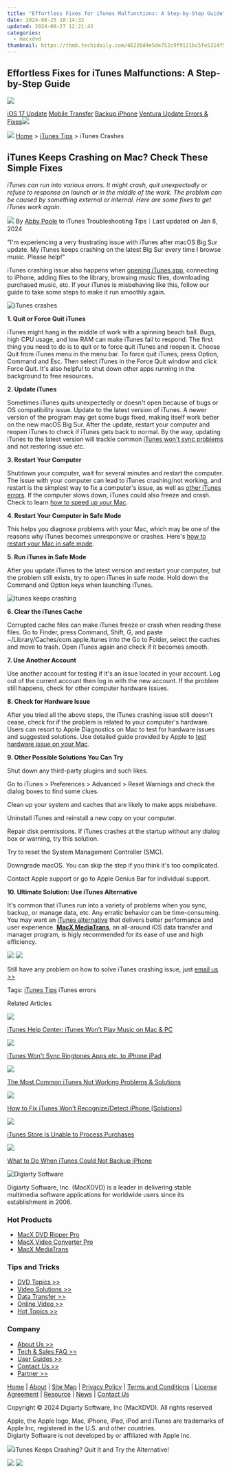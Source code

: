 ```yaml
---
title: "Effortless Fixes for iTunes Malfunctions: A Step-by-Step Guide"
date: 2024-08-25 18:14:32
updated: 2024-08-27 12:21:42
categories:
  - macxdvd
thumbnail: https://thmb.techidaily.com/46220d4e5de752c9f9121bc5fe5314f52ef333630dc70248125ef90566a42a71.jpg
---
```


## Effortless Fixes for iTunes Malfunctions: A Step-by-Step Guide

[![](https://www.macxdvd.com/itunes/../image-style/new-seo/icon10.png)](https://tools.techidaily.com/macxdvd/products/)

[iOS 17 Update](https://tools.techidaily.com/macxdvd/products/) [Mobile Transfer](https://tools.techidaily.com/macxdvd/products/) [Backup iPhone](https://tools.techidaily.com/macxdvd/products/) [Ventura Update Errors & Fixes](https://tools.techidaily.com/macxdvd/products/)![](https://www.macxdvd.com/itunes/../mobile/article-image/hot.gif) 



![](https://www.macxdvd.com/itunes/../image-style/new-seo/icon7.png) [Home](https://tools.techidaily.com/macxdvd/products/) \> [iTunes Tips](https://tools.techidaily.com/macxdvd/products/) \> iTunes Crashes

## iTunes Keeps Crashing on Mac? Check These Simple Fixes



_iTunes can run into various errors. It might crash, quit unexpectedly or refuse to response on launch or in the middle of the work. The problem can be caused by something external or internal. Here are some fixes to get iTunes work again._

![](https://www.macxdvd.com/itunes/../image-style/new-seo/icon6.png) By [Abby Poole](https://www.linkedin.com/in/abby-poole-6822b0104/) to iTunes Troubleshooting Tips｜Last updated on Jan 8, 2024

"I'm experiencing a very frustrating issue with iTunes after macOS Big Sur update. My iTunes keeps crashing on the latest Big Sur every time I browse music. Please help!"

iTunes crashing issue also happens when [opening iTunes app](https://tools.techidaily.com/macxdvd/products/), connecting to iPhone, adding files to the library, browsing music files, downloading purchased music, etc. If your iTunes is misbehaving like this, follow our guide to take some steps to make it run smoothly again. 

![iTunes crashes](https://www.macxdvd.com/itunes/article-image/itunes-crashes.jpg)



**1\. Quit or Force Quit iTunes**

iTunes might hang in the middle of work with a spinning beach ball. Bugs, high CPU usage, and low RAM can make iTunes fail to respond. The first thing you need to do is to quit or to force quit iTunes and reopen it. Choose Quit from iTunes menu in the menu bar. To force quit iTunes, press Option, Command and Esc. Then select iTunes in the Force Quit window and click Force Quit. It's also helpful to shut down other apps running in the background to free resources. 

**2\. Update iTunes**

Sometimes iTunes quits unexpectedly or doesn't open because of bugs or OS compatibility issue. Update to the latest version of iTunes. A newer version of the program may get some bugs fixed, making itself work better on the new macOS Big Sur. After the update, restart your computer and reopen iTunes to check if iTunes gets back to normal. By the way, updating iTunes to the latest version will trackle common [iTunes won't sync problems](https://tools.techidaily.com/macxdvd/products/) and not restoring issue etc. 

**3\. Restart Your Computer**

Shutdown your computer, wait for several minutes and restart the computer. The issue with your computer can lead to iTunes crashing/not working, and restart is the simplest way to fix a computer's issue, as well as [other iTunes errors](https://tools.techidaily.com/macxdvd/products/). If the computer slows down, iTunes could also freeze and crash. Check to learn [how to speed up your Mac](https://tools.techidaily.com/macxdvd/products/). 

**4\. Restart Your Computer in Safe Mode**

This helps you diagnose problems with your Mac, which may be one of the reasons why iTunes becomes unresponsive or crashes. Here's [how to restart your Mac in safe mode](https://support.apple.com/kb/PH25617?locale=en%5FUS&viewlocale=en%5FUS). 

**5\. Run iTunes in Safe Mode** 

After you update iTunes to the latest version and restart your computer, but the problem still exists, try to open iTunes in safe mode. Hold down the Command and Option keys when launching iTunes. 

![itunes keeps crashing](https://www.macxdvd.com/itunes/article-image/fix-itunes-crashing.jpg)

**6\. Clear the iTunes Cache** 

Corrupted cache files can make iTunes freeze or crash when reading these files. Go to Finder, press Command, Shift, G, and paste \~/Library/Caches/com.apple.itunes into the Go to Folder, select the caches and move to trash. Open iTunes again and check if it becomes smooth. 

**7\. Use Another Account** 

Use another account for testing if it's an issue located in your account. Log out of the current account then log in with the new account. If the problem still happens, check for other computer hardware issues. 

**8\. Check for Hardware Issue** 

After you tried all the above steps, the iTunes crashing issue still doesn't cease, check for if the problem is related to your computer's hardware. Users can resort to Apple Diagnostics on Mac to test for hardware issues and suggested solutions. Use detailed guide provided by Apple to [test hardware issue on your Mac](https://support.apple.com/en-us/HT202731). 

**9\. Other Possible Solutions You Can Try** 

Shut down any third-party plugins and such likes. 

Go to iTunes > Preferences > Advanced > Reset Warnings and check the dialog boxes to find some clues. 

Clean up your system and caches that are likely to make apps misbehave. 

Uninstall iTunes and reinstall a new copy on your computer. 

Repair disk permissions. If iTunes crashes at the startup without any dialog box or warning, try this solution. 

Try to reset the System Management Controller (SMC). 

Downgrade macOS. You can skip the step if you think it's too complicated. 

Contact Apple support or go to Apple Genius Bar for individual support. 

**10\. Ultimate Solution: Use iTunes Alternative** 

It's common that iTunes run into a variety of problems when you sync, backup, or manage data, etc. Any erratic behavior can be time-consuming. You may want an [iTunes alternative](https://tools.techidaily.com/macxdvd/products/) that delivers better performance and user experience. [**MacX MediaTrans**](https://tools.techidaily.com/macxdvd/products/), an all-around iOS data transfer and manager program, is higly recommended for its ease of use and high efficiency.

[![](https://www.macxdvd.com/itunes/../image-style/article-seo/d-mac.png)](https://tools.techidaily.com/macxdvd/products/) [![](https://www.macxdvd.com/itunes/../image-style/article-seo/d-win.png)](https://tools.techidaily.com/winxdvd/products/) 

 Still have any problem on how to solve iTunes crashing issue, just [email us >>](https://tools.techidaily.com/macxdvd/products/)

 Tags: [iTunes Tips](https://tools.techidaily.com/macxdvd/products/) iTunes errors



Related Articles

![](https://www.macxdvd.com/itunes/../image-style/new-seo/pic7.jpg)

[iTunes Help Center: iTunes Won't Play Music on Mac & PC](https://tools.techidaily.com/macxdvd/products/) 

![](https://www.macxdvd.com/itunes/../image-style/new-seo/pic6.jpg)

[iTunes Won't Sync Ringtones Apps etc. to iPhone iPad](https://tools.techidaily.com/macxdvd/products/) 

![](https://www.macxdvd.com/itunes/../image-style/new-seo/pic5.jpg)

[The Most Common iTunes Not Working Problems & Solutions](https://tools.techidaily.com/macxdvd/products/) 

![](https://www.macxdvd.com/itunes/../image-style/new-seo/pic4.jpg)

[How to Fix iTunes Won't Recognize/Detect iPhone \[Solutions\]](https://tools.techidaily.com/macxdvd/products/) 

![](https://www.macxdvd.com/itunes/../image-style/new-seo/pic3.jpg)

[iTunes Store Is Unable to Process Purchases](https://tools.techidaily.com/macxdvd/products/) 

![](https://www.macxdvd.com/itunes/../image-style/new-seo/pic2.jpg)

[What to Do When iTunes Could Not Backup iPhone](https://tools.techidaily.com/macxdvd/products/) 



![Digiarty Software](https://www.macxdvd.com/itunes/../icon/logo.png) 

Digiarty Software, Inc. (MacXDVD) is a leader in delivering stable multimedia software applications for worldwide users since its establishment in 2006.

### Hot Products

* [MacX DVD Ripper Pro](https://tools.techidaily.com/macxdvd/products/)
* [MacX Video Converter Pro](https://tools.techidaily.com/macxdvd/products/)
* [MacX MediaTrans](https://tools.techidaily.com/macxdvd/products/)

### Tips and Tricks

* [DVD Topics >>](https://tools.techidaily.com/macxdvd/products/)
* [Video Solutions >>](https://tools.techidaily.com/macxdvd/products/)
* [Data Transfer >>](https://tools.techidaily.com/macxdvd/products/)
* [Online Video >>](https://tools.techidaily.com/macxdvd/products/)
* [Hot Topics >>](https://tools.techidaily.com/macxdvd/products/)

### Company

* [About Us >>](https://tools.techidaily.com/macxdvd/products/)
* [Tech & Sales FAQ >>](https://tools.techidaily.com/macxdvd/products/)
* [User Guides >>](https://tools.techidaily.com/macxdvd/products/)
* [Contact Us >>](https://tools.techidaily.com/macxdvd/products/)
* [Partner >>](https://tools.techidaily.com/macxdvd/products/)



[Home](https://tools.techidaily.com/macxdvd/products/) | [About](https://tools.techidaily.com/macxdvd/products/) | [Site Map](https://tools.techidaily.com/macxdvd/products/) | [Privacy Policy](https://tools.techidaily.com/macxdvd/products/) | [Terms and Conditions](https://tools.techidaily.com/macxdvd/products/) | [License Agreement](https://tools.techidaily.com/macxdvd/products/) | [Resource](https://tools.techidaily.com/macxdvd/products/) | [News](https://tools.techidaily.com/macxdvd/products/) | [Contact Us](https://tools.techidaily.com/macxdvd/products/)

Copyright © 2024 Digiarty Software, Inc (MacXDVD). All rights reserved

Apple, the Apple logo, Mac, iPhone, iPad, iPod and iTunes are trademarks of Apple Inc, registered in the U.S. and other countries.  
Digiarty Software is not developed by or affiliated with Apple Inc.



![](https://www.macxdvd.com/itunes/../mediatrans/img/icon.png)iTunes Keeps Crashing? Quit It and Try the Alternative!

[![](https://www.macxdvd.com/itunes/../image-style/new-seo/btn-mac-top.png)](https://tools.techidaily.com/macxdvd/products/) [![](https://www.macxdvd.com/itunes/../image-style/new-seo/btn-win-top.png)](https://tools.techidaily.com/winxdvd/products/)

<ins class="adsbygoogle"
     style="display:block"
     data-ad-format="autorelaxed"
     data-ad-client="ca-pub-7571918770474297"
     data-ad-slot="1223367746"></ins>



<ins class="adsbygoogle"
     style="display:block"
     data-ad-client="ca-pub-7571918770474297"
     data-ad-slot="8358498916"
     data-ad-format="auto"
     data-full-width-responsive="true"></ins>

